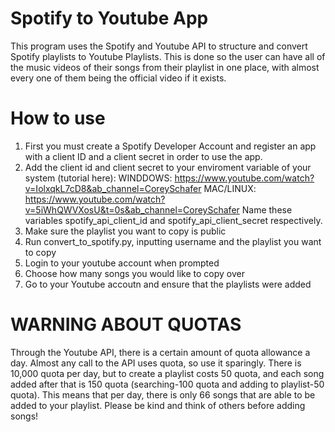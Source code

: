 # Spotify to Youtube App

This program uses the Spotify and Youtube API to structure and convert Spotify playlists to Youtube Playlists. This is done so the user can have all of the music videos of their songs from their playlist in one place, with almost every one of them being the official video if it exists.

# How to use

1. First you must create a Spotify Developer Account and register an app with a client ID and a client secret in order to use the app.
2. Add the client id and client secret to your enviroment variable of your system (tutorial here):
   WINDDOWS: https://www.youtube.com/watch?v=IolxqkL7cD8&ab_channel=CoreySchafer
   MAC/LINUX: https://www.youtube.com/watch?v=5iWhQWVXosU&t=0s&ab_channel=CoreySchafer
   Name these variables spotify_api_client_id and spotify_api_client_secret respectively.
3.  Make sure the playlist you want to copy is public
4.  Run convert_to_spotify.py, inputting username and the playlist you want to copy
5.  Login to your youtube account when prompted
6.  Choose how many songs you would like to copy over
7.  Go to your Youtube accoutn and ensure that the playlists were added

# WARNING ABOUT QUOTAS

Through the Youtube API, there is a certain amount of quota allowance a day. Almost any call to the API uses quota, so use it sparingly. There is 10,000 quota per day, but to create a playlist costs 50 quota, and each song added after that is 150 quota (searching-100 quota and adding to playlist-50 quota). This means that per day, there is only 66 songs that are able to be added to your playlist. Please be kind and think of others before adding songs!
